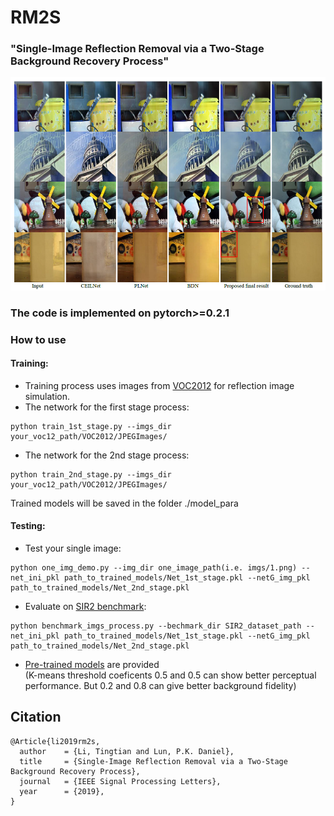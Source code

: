 # RM2S
### "Single-Image Reflection Removal via a Two-Stage Background Recovery Process"
![cover](cover.PNG)

### The code is implemented on pytorch>=0.2.1

### How to use
#### Training:
- Training process uses images from [VOC2012](http://host.robots.ox.ac.uk/pascal/VOC/voc2012/) for reflection image simulation.
- The network for the first stage process: 
```
python train_1st_stage.py --imgs_dir your_voc12_path/VOC2012/JPEGImages/
```
- The network for the 2nd stage process: 
```
python train_2nd_stage.py --imgs_dir your_voc12_path/VOC2012/JPEGImages/
```
Trained models will be saved in the folder ./model_para
#### Testing:

- Test your single image:
```
python one_img_demo.py --img_dir one_image_path(i.e. imgs/1.png) --net_ini_pkl path_to_trained_models/Net_1st_stage.pkl --netG_img_pkl path_to_trained_models/Net_2nd_stage.pkl
```
- Evaluate on [SIR2 benchmark](http://rose1.ntu.edu.sg/Datasets/sir2Benchmark.asp):
```
python benchmark_imgs_process.py --bechmark_dir SIR2_dataset_path --net_ini_pkl path_to_trained_models/Net_1st_stage.pkl --netG_img_pkl path_to_trained_models/Net_2nd_stage.pkl
```
- [Pre-trained models](https://connectpolyu-my.sharepoint.com/:f:/g/personal/15900416r_connect_polyu_hk/ElZcKtA6tE5MtNCrtlh7AK4BBis53YD3ZSUVlEAJlaNriA?e=aJpjhT) are provided <br/>
 (K-means threshold coeficents 0.5 and 0.5 can show better perceptual performance. But 0.2 and 0.8 can give better background fidelity)
## Citation
```
@Article{li2019rm2s,
  author    = {Li, Tingtian and Lun, P.K. Daniel},
  title     = {Single-Image Reflection Removal via a Two-Stage Background Recovery Process},
  journal   = {IEEE Signal Processing Letters},
  year      = {2019},
}
```
